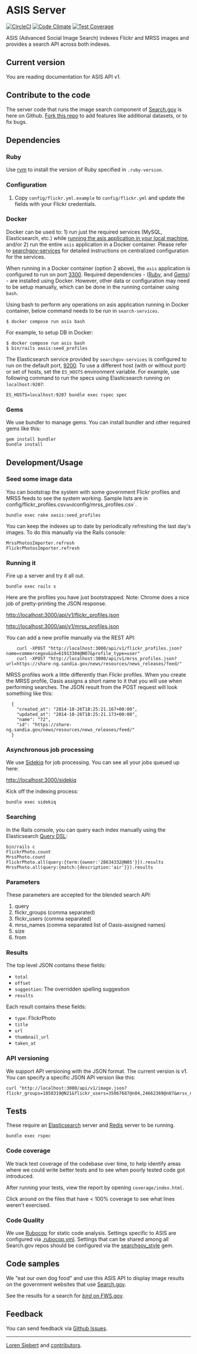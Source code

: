 ASIS Server
==============

[![CircleCI](https://circleci.com/gh/GSA/asis.svg?style=shield)](https://circleci.com/gh/GSA/asis)
[![Code Climate](https://codeclimate.com/github/GSA/asis/badges/gpa.svg)](https://codeclimate.com/github/GSA/asis)
[![Test Coverage](https://codeclimate.com/github/GSA/asis/badges/coverage.svg)](https://codeclimate.com/github/GSA/asis)

ASIS (Advanced Social Image Search) indexes Flickr and MRSS images and provides a search API across both indexes.

## Current version

You are reading documentation for ASIS API v1.

## Contribute to the code

The server code that runs the image search component of [Search.gov](https://search.gov/) is here on Github.
[Fork this repo](https://github.com/GSA/oasis/fork) to add features like additional datasets, or to fix bugs.

## Dependencies

### Ruby

Use [rvm](https://rvm.io/) to install the version of Ruby specified in `.ruby-version`.

### Configuration

 1. Copy `config/flickr.yml.example` to `config/flickr.yml` and update the fields with your Flickr credentials.

### Docker

Docker can be used to: 1) run just the required services (MySQL, Elasticsearch, etc.) while [running the asis application in your local machine](https://github.com/GSA/asis#developmentusage), and/or 2) run the entire `asis` application in a Docker container.  Please refer to [searchgov-services](https://github.com/GSA/search-services) for detailed instructions on centralized configuration for the services.

When running in a Docker container (option 2 above), the `asis` application is configured to run on port [3300](http://localhost:3300/). Required dependencies - ([Ruby](https://github.com/GSA/asis#ruby), and [Gems](https://github.com/GSA/asis#ruby)) - are installed using Docker. However, other data or configuration may need to be setup manually, which can be done in the running container using `bash`.

Using bash to perform any operations on asis application running in Docker container, below command needs to be run in `search-services`.

    $ docker compose run asis bash

For example, to setup DB in Docker:

    $ docker compose run asis bash
    $ bin/rails oasis:seed_profiles

The Elasticsearch service provided by `searchgov-services` is configured to run on the default port, [9200](http://localhost:9200/). To use a different host (with or without port) or set of hosts, set the `ES_HOSTS` environment variable. For example, use following command to run the specs using Elasticsearch running on `localhost:9207`:

    ES_HOSTS=localhost:9207 bundle exec rspec spec

### Gems

We use bundler to manage gems. You can install bundler and other required gems like this:

    gem install bundler
    bundle install

## Development/Usage

### Seed some image data

You can bootstrap the system with some government Flickr profiles and MRSS feeds to see the system working.
Sample lists are in config/flickr_profiles.csv` and `config/mrss_profiles.csv`.

    bundle exec rake oasis:seed_profiles

You can keep the indexes up to date by periodically refreshing the last day's images. To do this manually via the Rails console:

    MrssPhotosImporter.refresh
    FlickrPhotosImporter.refresh

### Running it

Fire up a server and try it all out.

    bundle exec rails s

Here are the profiles you have just bootstrapped. Note: Chrome does a nice job of pretty-printing the JSON response.

<http://localhost:3000/api/v1/flickr_profiles.json>

<http://localhost:3000/api/v1/mrss_profiles.json>

You can add a new profile manually via the REST API:

        curl -XPOST "http://localhost:3000/api/v1/flickr_profiles.json?name=commercegov&id=61913304@N07&profile_type=user"
        curl -XPOST "http://localhost:3000/api/v1/mrss_profiles.json?url=https://share-ng.sandia.gov/news/resources/news_releases/feed/"

MRSS profiles work a little differently than Flickr profiles. When you create the MRSS profile, Oasis assigns a
short name to it that you will use when performing searches. The JSON result from the POST request will look something like this:

      {
        "created_at": "2014-10-26T18:25:21.167+00:00",
        "updated_at": "2014-10-26T18:25:21.173+00:00",
        "name": "72",
        "id": "https://share-ng.sandia.gov/news/resources/news_releases/feed/"
      }

### Asynchronous job processing

We use [Sidekiq](http://sidekiq.org) for job processing. You can see all your jobs queued up here:

<http://localhost:3000/sidekiq>

Kick off the indexing process:

    bundle exec sidekiq

### Searching

In the Rails console, you can query each index manually using the Elasticsearch [Query DSL](http://www.elasticsearch.org/guide/en/elasticsearch/reference/current/query-dsl.html):

    bin/rails c
    FlickrPhoto.count
    MrssPhoto.count
    FlickrPhoto.all(query:{term:{owner:'28634332@N05'}}).results
    MrssPhoto.all(query:{match:{description:'air'}}).results

### Parameters

These parameters are accepted for the blended search API:

1. query
2. flickr_groups (comma separated)
2. flickr_users (comma separated)
2. mrss_names (comma separated list of Oasis-assigned names)
4. size
5. from

### Results

The top level JSON contains these fields:

* `total`
* `offset`
* `suggestion`: The overridden spelling suggestion
* `results`

Each result contains these fields:

* `type`: FlickrPhoto
* `title`
* `url`
* `thumbnail_url`
* `taken_at`

### API versioning

We support API versioning with the JSON format. The current version is v1. You can specify a specific JSON API version like this:

    curl "http://localhost:3000/api/v1/image.json?flickr_groups=1058319@N21&flickr_users=35067687@n04,24662369@n07&mrss_names=72,73&query=earth"

## Tests

These require an [Elasticsearch](http://www.elasticsearch.org/) server and [Redis](http://redis.io) server to be running.

    bundle exec rspec

### Code coverage

We track test coverage of the codebase over time, to help identify areas where we could write better tests and to see when poorly tested code got introduced.

After running your tests, view the report by opening `coverage/index.html`.

Click around on the files that have < 100% coverage to see what lines weren't exercised.

### Code Quality

We use [Rubocop](https://rubocop.org/) for static code analysis. Settings specific to ASIS are configured via [.rubocop.yml](.rubocop.yml). Settings that can be shared among all Search.gov repos should be configured via the [searchgov_style](https://github.com/GSA/searchgov_style) gem.

## Code samples

We "eat our own dog food" and use this ASIS API to display image results on the government websites that use [Search.gov](https://search.gov/).

See the results for a search for [*bird* on FWS.gov](https://search.usa.gov/search/images?affiliate=fws.gov&query=bird).

Feedback
--------

You can send feedback via [Github Issues](https://github.com/GSA/oasis/issues).

-----

[Loren Siebert](https://github.com/loren) and [contributors](http://github.com/GSA/oasis/contributors).
